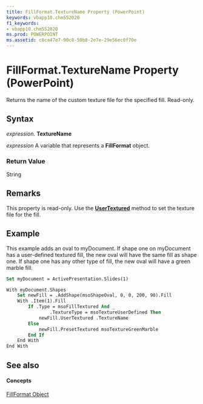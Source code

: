 ```yaml
---
title: FillFormat.TextureName Property (PowerPoint)
keywords: vbapp10.chm552020
f1_keywords:
- vbapp10.chm552020
ms.prod: POWERPOINT
ms.assetid: c8ca47e7-90c8-50b8-2e7e-29e56ec0f70e
---
```



# FillFormat.TextureName Property (PowerPoint)

Returns the name of the custom texture file for the specified fill. Read-only.


## Syntax

 _expression_. **TextureName**

 _expression_ A variable that represents a **FillFormat** object.


### Return Value

String


## Remarks

This property is read-only. Use the  **[UserTextured](fillformat-usertextured-method-powerpoint.md)** method to set the texture file for the fill.


## Example

This example adds an oval to myDocument. If shape one on myDocument has a user-defined textured fill, the new oval will have the same fill as shape one. If shape one has any other type of fill, the new oval will have a green marble fill.


```vb
Set myDocument = ActivePresentation.Slides(1)

With myDocument.Shapes
    Set newFill = .AddShape(msoShapeOval, 0, 0, 200, 90).Fill
    With .Item(1).Fill
        If .Type = msoFillTextured And _
                .TextureType = msoTextureUserDefined Then
            newFill.UserTextured .TextureName
        Else
            newFill.PresetTextured msoTextureGreenMarble
        End If
    End With
End With
```


## See also


#### Concepts


[FillFormat Object](fillformat-object-powerpoint.md)

